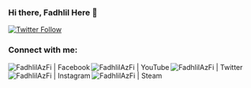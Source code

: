 ### Hi there, Fadhlil Here 👋


[![Twitter Follow](https://img.shields.io/twitter/follow/FadhlilAzhimF?color=1DA1F2&logo=twitter&style=for-the-badge)](https://twitter.com/FadhlilAzhimF)

### Connect with me:
[<img align="left" alt="FadhlilAzFi | Facebook" src="https://img.shields.io/badge/Facebook-1877F2?style=for-the-badge&logo=facebook&logoColor=white" />][facebook] 
[<img align="left" alt="FadhlilAzFi | YouTube"  src="https://img.shields.io/badge/YouTube-FF0000?style=for-the-badge&logo=youtube&logoColor=white" />][youtube] 
[<img align="left" alt="FadhlilAzFi | Twitter" src="https://img.shields.io/badge/Twitter-1DA1F2?style=for-the-badge&logo=twitter&logoColor=white" />][twitter]
[<img align="left" alt="FadhlilAzFi | Instagram" src="https://img.shields.io/badge/Instagram-E4405F?style=for-the-badge&logo=instagram&logoColor=white" />][instagram]
[<img align="left" alt="FadhlilAzFi | Steam" src="https://img.shields.io/badge/Steam-000000?style=for-the-badge&logo=steam&logoColor=white" />][steam]

[facebook]: https://www.facebook.com/fadhlilazhimfirmansyah/
[steam]: https://steamcommunity.com/id/razh18/
[twitter]: https://twitter.com/FadhlilAzhimF
[youtube]: https://www.youtube.com/@fadhlilaf
[instagram]: https://www.instagram.com/azhim18/

